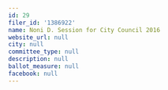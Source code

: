 ```yaml
---
id: 29
filer_id: '1386922'
name: Noni D. Session for City Council 2016
website_url: null
city: null
committee_type: null
description: null
ballot_measure: null
facebook: null
---
```

